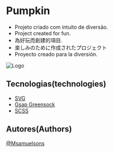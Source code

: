 # Pumpkin

 - Projeto criado com intuito de diversão. <pt/>
 - Project created for fun. <en/>
 - 為好玩而創建的項目. <zh/>
 - 楽しみのために作成されたプロジェクト <ja/>
 - Proyecto creado para la diversión. <es/>


![Logo](image/tela.png)


## Tecnologias(technologies)

 - [SVG](https://illlustrations.com/)
 - [Gsap Greensock](https://greensock.com/gsap/)
 - [SCSS](https://sass-lang.com/)


## Autores(Authors)
[@Msamuelsons](https://github.com/Msamuelsons)
